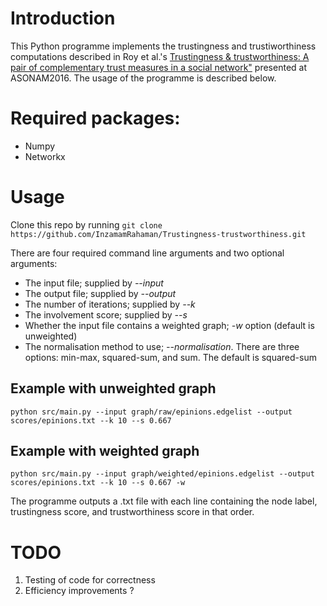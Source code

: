 # Introduction
This Python programme implements the trustingness and trustiworthiness computations described in 
Roy et al.'s [Trustingness & trustworthiness: A pair of complementary trust measures in a social network"](http://ieeexplore.ieee.org/document/7752289/)
presented at ASONAM2016. The usage of the programme is described below.

# Required packages:

* Numpy
* Networkx

# Usage
Clone this repo by running
    ``git clone https://github.com/InzamamRahaman/Trustingness-trustworthiness.git``

There are four required command line arguments and two optional arguments:
* The input file; supplied by *--input*
* The output file; supplied by *--output*
* The number of iterations; supplied by *--k*
* The involvement score; supplied by *--s*
* Whether the input file contains a weighted graph; *-w* option  (default is unweighted)
* The normalisation method to use; *--normalisation*. There are three options: min-max, squared-sum, and sum. The default
  is squared-sum

## Example with unweighted graph 
    python src/main.py --input graph/raw/epinions.edgelist --output scores/epinions.txt --k 10 --s 0.667

## Example with weighted graph 
    python src/main.py --input graph/weighted/epinions.edgelist --output scores/epinions.txt --k 10 --s 0.667 -w

The programme outputs a .txt file with each line containing the node label, trustingness score, and trustworthiness score
in that order.

# TODO
1. Testing of code for correctness
2. Efficiency improvements ?
